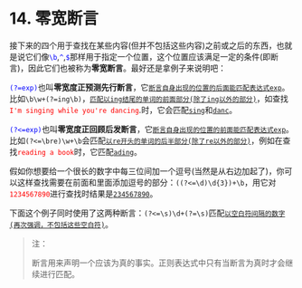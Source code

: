 # 14. 零宽断言

接下来的四个用于查找在某些内容(但并不包括这些内容)之前或之后的东西，也就是说它们像<span style="color: blue;">`\b`</span>,<span style="color: blue;">`^`</span>,<span style="color: blue;">`$`</span>那样用于指定一个位置，这个位置应该满足一定的条件(即断言)，因此它们也被称为**零宽断言**。最好还是拿例子来说明吧：

<span style="color: blue;">`(?=exp)`</span>也叫**零宽度正预测先行断言**，它<u>`断言自身出现的位置的后面能匹配表达式exp`</u>。比如`\b\w+(?=ing\b)`，<u>`匹配以ing结尾的单词的前面部分(除了ing以外的部分)`</u>，如查找<span style="color: red;">`I'm singing while you're dancing`</span>.时，它会匹配<u>`sing`</u>和<u>`danc`</u>。

<span style="color: blue;">`(?<=exp)`</span>也叫**零宽度正回顾后发断言**，它<u>`断言自身出现的位置的前面能匹配表达式exp`</u>。比如`(?<=\bre)\w+\b`会匹配<u>`以re开头的单词的后半部分(除了re以外的部分)`</u>，例如在查找<span style="color: red;">`reading a book`</span>时，它匹配<u>`ading`</u>。

假如你想要给一个很长的数字中每三位间加一个逗号(当然是从右边加起了)，你可以这样查找需要在前面和里面添加逗号的部分：`((?<=\d)\d{3})+\b`，用它对<span style="color: red;">`1234567890`</span>进行查找时结果是<u>`234567890`</u>。

下面这个例子同时使用了这两种断言：`(?<=\s)\d+(?=\s)`匹配<u>`以空白符间隔的数字(再次强调，不包括这些空白符)`</u>。

> 注：
> 
> 断言用来声明一个应该为真的事实。正则表达式中只有当断言为真时才会继续进行匹配。